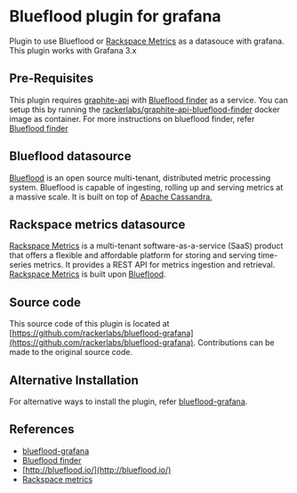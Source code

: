 # Blueflood plugin for grafana

Plugin to use Blueflood or [Rackspace Metrics](https://support.rackspace.com/how-to/rackspace-metrics-overview/) as a datasouce with grafana. This plugin works with Grafana 3.x

## Pre-Requisites

This plugin requires [graphite-api](http://graphite-api.readthedocs.io/en/latest/) with [Blueflood finder](https://github.com/rackerlabs/blueflood-graphite-finder) as a service. You can setup this by running the [rackerlabs/graphite-api-blueflood-finder](https://hub.docker.com/r/rackerlabs/graphite-api-blueflood-finder/) docker image as container. For more instructions on blueflood finder, refer [Blueflood finder](https://github.com/rackerlabs/blueflood-graphite-finder)

## Blueflood datasource

[Blueflood](https://github.com/rackerlabs/blueflood) is an open source multi-tenant, distributed metric processing system. Blueflood is capable of ingesting, rolling up and serving metrics at a massive scale. It is built on top of [Apache Cassandra](http://cassandra.apache.org/), 

## Rackspace metrics datasource

[Rackspace Metrics](https://support.rackspace.com/how-to/rackspace-metrics-overview/) is a multi-tenant software-as-a-service (SaaS) product that offers a flexible and affordable platform for storing and serving time-series metrics. It provides a REST API for metrics ingestion and retrieval.  [Rackspace Metrics](https://support.rackspace.com/how-to/rackspace-metrics-overview/) is built upon [Blueflood](https://github.com/rackerlabs/blueflood).

## Source code
This source code of this plugin is located at  [https://github.com/rackerlabs/blueflood-grafana](https://github.com/rackerlabs/blueflood-grafana). Contributions can be made to the original source code.

## Alternative Installation
For alternative ways to install the plugin, refer [blueflood-grafana](https://github.com/rackerlabs/blueflood-grafana).

## References
* [blueflood-grafana](https://github.com/rackerlabs/blueflood-grafana)
* [Blueflood finder](https://github.com/rackerlabs/blueflood-graphite-finder)
* [http://blueflood.io/](http://blueflood.io/)
* [Rackspace metrics](https://support.rackspace.com/how-to/rackspace-metrics-overview/)
